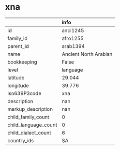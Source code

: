 # xna
|                      | info                  |
|:---------------------|:----------------------|
| id                   | anci1245              |
| family_id            | afro1255              |
| parent_id            | arab1394              |
| name                 | Ancient North Arabian |
| bookkeeping          | False                 |
| level                | language              |
| latitude             | 29.044                |
| longitude            | 39.776                |
| iso639P3code         | xna                   |
| description          | nan                   |
| markup_description   | nan                   |
| child_family_count   | 0                     |
| child_language_count | 0                     |
| child_dialect_count  | 6                     |
| country_ids          | SA                    |